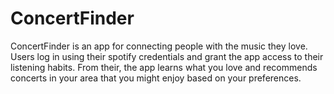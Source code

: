 ﻿# ConcertFinder
ConcertFinder is an app for connecting people with the music they love. Users log in using their spotify credentials and grant the app access to their listening habits. From their, the app learns what you love and recommends concerts in your area that you might enjoy based on your preferences. 
